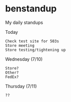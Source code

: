 # benstandup
My daily standups

Today

    Check test site for 503s
    Store meeting
    Store testing/tightening up

Wednesday (7/10)

    Store?
    Other?
    FedEx?
    
Thursday (7/11)

    ??
